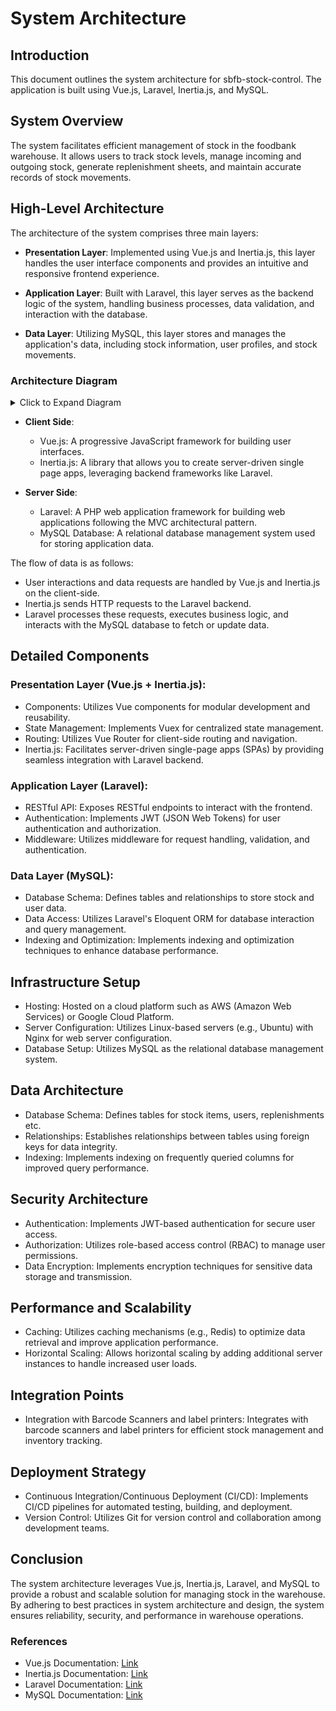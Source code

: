 # System Architecture

## Introduction

This document outlines the system architecture for sbfb-stock-control. The application is built using Vue.js, Laravel, Inertia.js, and MySQL.

## System Overview

The system facilitates efficient management of stock in the foodbank warehouse. It allows users to track stock levels, manage incoming and outgoing stock, generate replenishment sheets, and maintain accurate records of stock movements.

## High-Level Architecture

The architecture of the system comprises three main layers:

- **Presentation Layer**: Implemented using Vue.js and Inertia.js, this layer handles the user interface components and provides an intuitive and responsive frontend experience.
  
- **Application Layer**: Built with Laravel, this layer serves as the backend logic of the system, handling business processes, data validation, and interaction with the database.
  
- **Data Layer**: Utilizing MySQL, this layer stores and manages the application's data, including stock information, user profiles, and stock movements.

### Architecture Diagram

<details>
  <summary>Click to Expand Diagram</summary>

```mermaid
graph LR
    subgraph Client
        vjs[Vue.js]
        inertia[Inertia.js]
    end
    subgraph Server
        laravel[Laravel]
        db[MySQL Database]
    end
    vjs -- Data --> inertia
    inertia -- HTTP Requests --> laravel
    laravel -- Database Queries --> db
```
</details>

- **Client Side**:
  - Vue.js: A progressive JavaScript framework for building user interfaces.
  - Inertia.js: A library that allows you to create server-driven single page apps, leveraging backend frameworks like Laravel.

- **Server Side**:
  - Laravel: A PHP web application framework for building web applications following the MVC architectural pattern.
  - MySQL Database: A relational database management system used for storing application data.

The flow of data is as follows:
- User interactions and data requests are handled by Vue.js and Inertia.js on the client-side.
- Inertia.js sends HTTP requests to the Laravel backend.
- Laravel processes these requests, executes business logic, and interacts with the MySQL database to fetch or update data.

## Detailed Components

### Presentation Layer (Vue.js + Inertia.js):
- Components: Utilizes Vue components for modular development and reusability.
- State Management: Implements Vuex for centralized state management.
- Routing: Utilizes Vue Router for client-side routing and navigation.
- Inertia.js: Facilitates server-driven single-page apps (SPAs) by providing seamless integration with Laravel backend.

### Application Layer (Laravel):
- RESTful API: Exposes RESTful endpoints to interact with the frontend.
- Authentication: Implements JWT (JSON Web Tokens) for user authentication and authorization.
- Middleware: Utilizes middleware for request handling, validation, and authentication.

### Data Layer (MySQL):
- Database Schema: Defines tables and relationships to store stock and user data.
- Data Access: Utilizes Laravel's Eloquent ORM for database interaction and query management.
- Indexing and Optimization: Implements indexing and optimization techniques to enhance database performance.

## Infrastructure Setup

- Hosting: Hosted on a cloud platform such as AWS (Amazon Web Services) or Google Cloud Platform.
- Server Configuration: Utilizes Linux-based servers (e.g., Ubuntu) with Nginx for web server configuration.
- Database Setup: Utilizes MySQL as the relational database management system.

## Data Architecture

- Database Schema: Defines tables for stock items, users, replenishments etc.
- Relationships: Establishes relationships between tables using foreign keys for data integrity.
- Indexing: Implements indexing on frequently queried columns for improved query performance.

## Security Architecture

- Authentication: Implements JWT-based authentication for secure user access.
- Authorization: Utilizes role-based access control (RBAC) to manage user permissions.
- Data Encryption: Implements encryption techniques for sensitive data storage and transmission.

## Performance and Scalability

- Caching: Utilizes caching mechanisms (e.g., Redis) to optimize data retrieval and improve application performance.
- Horizontal Scaling: Allows horizontal scaling by adding additional server instances to handle increased user loads.

## Integration Points

- Integration with Barcode Scanners and label printers: Integrates with barcode scanners and label printers for efficient stock management and inventory tracking.

## Deployment Strategy

- Continuous Integration/Continuous Deployment (CI/CD): Implements CI/CD pipelines for automated testing, building, and deployment.
- Version Control: Utilizes Git for version control and collaboration among development teams.

## Conclusion

The system architecture leverages Vue.js, Inertia.js, Laravel, and MySQL to provide a robust and scalable solution for managing stock in the warehouse. By adhering to best practices in system architecture and design, the system ensures reliability, security, and performance in warehouse operations.

### References
- Vue.js Documentation: [Link](https://vuejs.org/)
- Inertia.js Documentation: [Link](https://inertiajs.com/)
- Laravel Documentation: [Link](https://laravel.com/docs)
- MySQL Documentation: [Link](https://dev.mysql.com/doc/)
